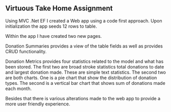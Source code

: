 ## Virtuous Take Home Assignment

Using MVC .Net EF I created a Web app using a code first approach. Upon initialization the app seeds 12 rows to table. 

Within the app I have created two new pages. 

Donation Summaries provides a view of the table fields as well as provides CRUD functionality. 

Donation Metrics provides four statistics related to the model and what has been stored. The first two are broad stroke statistics total donations to date and largest donation made. These are simple text statistics. The second two are both charts. One is a pie chart that show the distribution of donation types. The second is a vertical bar chart that shows sum of donations made each month.

Besides that there is various alterations made to the web app to provide a more user friendly experience. 